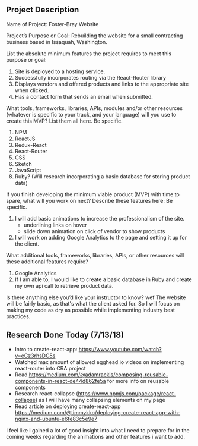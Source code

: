 ## Project Description

Name of Project: Foster-Bray Website

Project’s Purpose or Goal: Rebuilding the website for a small contracting business based in Issaquah, Washington.

List the absolute minimum features the project requires to meet this purpose or goal:
1. Site is deployed to a hosting service.
2. Successfully incorporates routing via the React-Router library
3. Displays vendors and offered products and links to the appropriate site when clicked.
4. Has a contact form that sends an email when submitted.

What tools, frameworks, libraries, APIs, modules and/or other resources (whatever is specific to your track, and your language) will you use to create this MVP? List them all here. Be specific.

1. NPM
2. ReactJS
3. Redux-React
4. React-Router
5. CSS
6. Sketch
7. JavaScript
8. Ruby? (Will research incorporating a basic database for storing product data)


If you finish developing the minimum viable product (MVP) with time to spare, what will you work on next? Describe these features here: Be specific.

1. I will add basic animations to increase the professionalism of the site.
   - underlining links on hover
   - slide down animation on click of vendor to show products
2. I will work on adding Google Analytics to the page and setting it up for the client.

What additional tools, frameworks, libraries, APIs, or other resources will these additional features require?

1. Google Analytics
2. If I am able to, I would like to create a basic database in Ruby and create my own api call to retrieve product data.

Is there anything else you’d like your instructor to know?
wef
The website will be fairly basic, as that's what the client asked for. So I will focus on making my code as dry as possible while implementing industry best practices.


## Research Done Today (7/13/18)

- Intro to create-react-app: https://www.youtube.com/watch?v=eCz3rhsDG5s
- Watched max amount of allowed egghead.io videos on implementing react-router into CRA project
- Read https://medium.com/@adamrackis/composing-reusable-components-in-react-de44d862fe5a for more info on  reusable components
- Research react-collapse (https://www.npmjs.com/package/react-collapse) as I will have many collapsing elements on my page
- Read article on deploying create-react-app https://medium.com/@timmykko/deploying-create-react-app-with-nginx-and-ubuntu-e6fe83c5e9e7

I feel like i gained a lot of good insight into what I need to prepare for in the coming weeks regarding the animations and other features i want to add.
